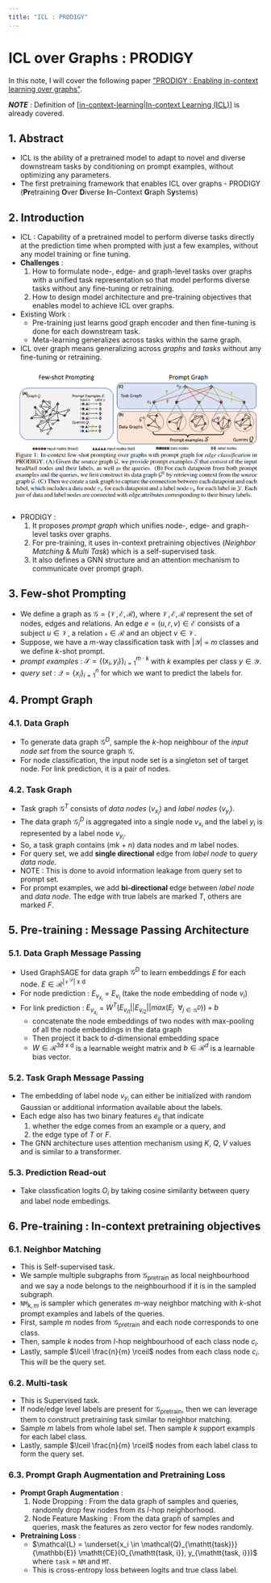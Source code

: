 ```yaml
---
title: "ICL : PRODIGY"
---
```


# ICL over Graphs : PRODIGY

In this note, I will cover the following paper ["PRODIGY : Enabling in-context learning over graphs"](https://arxiv.org/abs/2305.12600).

_**NOTE**_ : Definition of [[in-context-learning|In-context Learning (ICL)]] is already covered.


## 1. Abstract

- ICL is the ability of a pretrained model to adapt to novel and diverse downstream tasks by conditioning on prompt examples, without optimizing any parameters.
- The first pretraining framework that enables ICL over graphs - PRODIGY (**Pr**etraining **O**ver **D**iverse **I**n-Context **G**raph S**y**stems)

## 2. Introduction

- ICL : Capability of a pretrained model to perform diverse tasks directly at the prediction time when prompted with just a few examples, without any model training or fine tuning.
- **Challenges** :
    1. How to formulate node-, edge- and graph-level tasks over graphs with a unified task representation so that model performs diverse tasks without any fine-tuning or retraining.
    2. How to design model architecture and pre-training objectives that enables model to achieve ICL over graphs.
- Existing Work :
    - Pre-training just learns good graph encoder and then fine-tuning is done for each downstream task.
    - Meta-learning generalizes across tasks within the same graph.
- ICL over graph means generalizing across _graphs_ and _tasks_ without any fine-tuning or retraining.

![prodigy](/docs/assets//icl-over-graphs-prodigy-1.png)

- PRODIGY :  
    1. It proposes _prompt graph_ which unifies node-, edge- and graph-level tasks over graphs.
    2. For pre-training, it uses in-context pretraining objectives (_Neighbor Matching_ & _Multi Task_) which is a self-supervised task.
    3. It also defines a GNN structure and an attention mechanism to communicate over prompt graph.

## 3. Few-shot Prompting

- We define a graph as $\mathcal{G} = (\mathcal{V},\mathcal{E}, \mathcal{R})$, where $\mathcal{V},\mathcal{E}, \mathcal{R}$ represent the set of nodes, edges and relations. An edge $e = (u,r,v) \in \mathcal{E}$ consists of a subject $u \in \mathcal{V}$, a relation $\mathcal{r} \in \mathcal{R}$ and an object $v \in \mathcal{V}$.
- Suppose, we have a _m_-way classification task with |$\mathcal{Y}$| = _m_ classes and we define _k_-shot prompt.
- _prompt examples_ : $\mathcal{S} = \{(x_i, y_i)\}_{i=1}^{m \cdot k}$ with _k_ examples per class $y \in \mathcal{Y}$.
- _query set_ : $\mathcal{Q} = \{x_i\}_{i=1}^n$ for which we want to predict the labels for.

## 4. Prompt Graph

### 4.1. Data Graph

- To generate data graph $\mathcal{G}^D$, sample the _k_-hop neighbour of the _input node set_ from the source graph $\mathcal{G}$.
- For node classification, the input node set is a singleton set of target node. For link prediction, it is a pair of nodes.

### 4.2. Task Graph

- Task graph $\mathcal{G}^T$ consists of _data nodes_ ($v_{x_i}$) and _label nodes_ ($v_{y_i}$).
- The data graph $\mathcal{G}_i^D$ is aggregated into a single node $v_{x_i}$ and the label $y_i$ is represented by a label node $v_{y_i}$.
- So, a task graph contains (_mk_ + _n_) data nodes and _m_ label nodes.
- For query set, we add **single directional** edge from _label node_ to _query data node_. 
- NOTE : This is done to avoid information leakage from query set to prompt set.
- For prompt examples, we add **bi-directional** edge between _label node_ and _data node_. The edge with true labels are marked $T$, others are marked $F$.

## 5. Pre-training : Message Passing Architecture

### 5.1. Data Graph Message Passing

- Used GraphSAGE for data graph $\mathcal{G}^D$ to  learn embeddings $E$ for each node. $E \in \mathcal{R}^{|\mathcal{V^D}| \text{ x d}}$
- For node prediction : $E_{v_{x_i}}$ = $E_{v_i}$ (take the node embedding of node $v_i$)
- For link prediction : $E_{v_{x_i}}$ = $W^T(E_{v_{i1}} || E_{v_{i2}} || max(E_j \:\:\forall_{j \in \mathcal{G}^D})) + b$ 
    - concatenate the node embeddings of two nodes with max-pooling of all the node embeddings in the data graph
    - Then project it back to $d$-dimensional embedding space
    - $W \in \mathcal{R}^{\text{3d x d}}$ is a learnable weight matrix and $b \in \mathcal{R}^d$ is a learnable bias vector.


### 5.2. Task Graph Message Passing

- The embedding of label node $v_{y_i}$ can either be initialized with random Gaussian or additional information available about the labels.
- Each edge also has two binary features $e_{ij}$ that indicate
    1. whether the edge comes from an example or a query, and 
    2. the edge type of $T$ or $F$.
- The GNN architecture uses attention mechanism using $K$, $Q$, $V$ values and is similar to a transformer.

### 5.3. Prediction Read-out

- Take classfication logits $O_i$ by taking cosine similarity between query and label node embedings.

## 6. Pre-training : In-context pretraining objectives

### 6.1. Neighbor Matching

- This is Self-supervised task.
- We sample multiple subgraphs from $\mathcal{G}_{\text{pretrain}}$ as local neighbourhood and we say a node belongs to the neighbourhood if it is in the sampled subgraph. 
- $\mathtt{NM}_{k, m}$ is sampler which generates $m$-way neighbor matching with $k$-shot prompt examples and labels of the queries.
- First, sample $m$ nodes from $\mathcal{G}_{\text{pretrain}}$ and each node corresponds to one class.
- Then, sample $k$ nodes from $l$-hop neighbourhood of each class node $c_i$. 
- Lastly, sample $\lceil \frac{n}{m} \rceil$ nodes from each class node $c_i$. This will be the query set.

### 6.2. Multi-task

- This is Supervised task.
- If node/edge level labels are present for $\mathcal{G}_{\text{pretrain}}$, then we can leverage them to construct pretraining task similar to neighbor matching.
- Sample $m$ labels from whole label set. Then sample $k$ support exampls for each label class.
- Lastly, sample $\lceil \frac{n}{m} \rceil$ nodes from each label class to form the query set.

### 6.3. Prompt Graph Augmentation and Pretraining Loss
- **Prompt Graph Augmentation** :
    1. Node Dropping : From the data graph of samples and queries, randomly drop few nodes from its $l$-hop neighborhood.
    2. Node Feature Masking : From the data graph of samples and queries, mask the features as zero vector for few nodes randomly.
- **Pretraining Loss** :
    - $\mathcal{L} = \underset{x_i \in \mathcal{Q}_{\mathtt{task}}}{\mathbb{E}} \mathtt{CE}(O_{\mathtt{task, i}}, y_{\mathtt{task, i}})$ where $\mathtt{task}$ = $\mathtt{NM}$ and $\mathtt{MT}$. 
    - This is cross-entropy loss between logits and true class label.






[//begin]: # "Autogenerated link references for markdown compatibility"
[in-context-learning|In-context Learning (ICL)]: ../Miscellaneous/in-context-learning "In-context Learning (ICL)"
[//end]: # "Autogenerated link references"